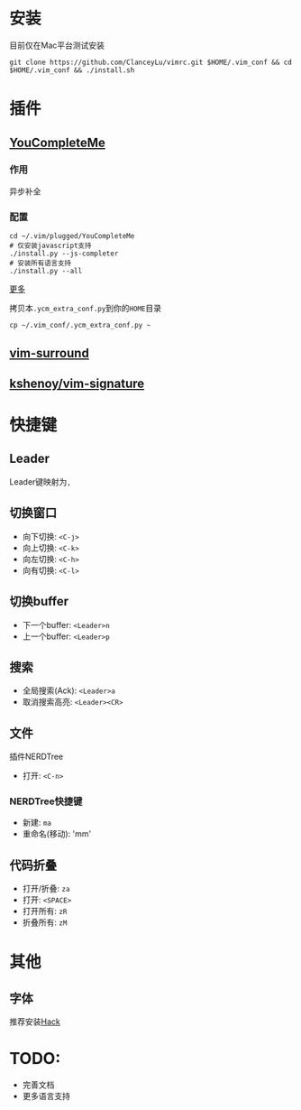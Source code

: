 # 安装

目前仅在Mac平台测试安装
```
git clone https://github.com/ClanceyLu/vimrc.git $HOME/.vim_conf && cd $HOME/.vim_conf && ./install.sh
```
# 插件

## [YouCompleteMe](https://github.com/Valloric/YouCompleteMe)

### 作用
异步补全

### 配置

```
cd ~/.vim/plugged/YouCompleteMe
# 仅安装javascript支持
./install.py --js-completer
# 安装所有语言支持
./install.py --all
```
[更多](https://github.com/Valloric/YouCompleteMe#mac-os-x)

拷贝本`.ycm_extra_conf.py`到你的`HOME`目录
```
cp ~/.vim_conf/.ycm_extra_conf.py ~
```

## [vim-surround](https://github.com/tpope/vim-surround)

## [kshenoy/vim-signature](https://github.com/kshenoy/vim-signature)

# 快捷键

## Leader

Leader键映射为`,`

## 切换窗口

- 向下切换: `<C-j>`
- 向上切换: `<C-k>`
- 向左切换: `<C-h>`
- 向有切换: `<C-l>`

## 切换buffer

- 下一个buffer: `<Leader>n`
- 上一个buffer: `<Leader>p`

## 搜索

- 全局搜索(Ack): `<Leader>a`
- 取消搜索高亮: `<Leader><CR>`

## 文件

插件NERDTree
- 打开: `<C-n>`

### NERDTree快捷键

- 新建: `ma`
- 重命名(移动): 'mm'

## 代码折叠

- 打开/折叠: `za`
- 打开: `<SPACE>`
- 打开所有: `zR`
- 折叠所有: `zM`

# 其他

## 字体

推荐安装[Hack](https://github.com/source-foundry/Hack)


# TODO:

- 完善文档
- 更多语言支持
